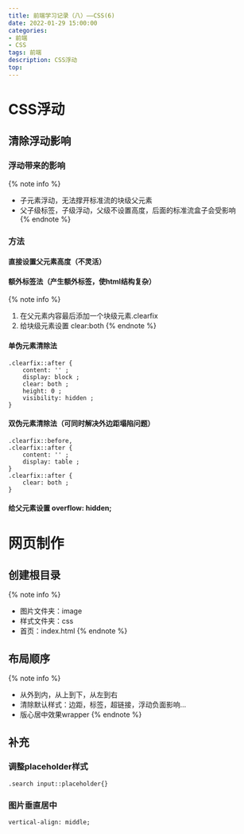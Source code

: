 ```yaml
---
title: 前端学习记录（八）——CSS(6)
date: 2022-01-29 15:00:00
categories: 
- 前端
- CSS
tags: 前端
description: CSS浮动
top:  
---
```


# CSS浮动  
## 清除浮动影响
### 浮动带来的影响  
{% note info %}
- 子元素浮动，无法撑开标准流的块级父元素
- 父子级标签，子级浮动，父级不设置高度，后面的标准流盒子会受影响  
{% endnote %}
### 方法
#### 直接设置父元素高度（不灵活）
#### 额外标签法（产生额外标签，使html结构复杂） 
{% note info %}
1. 在父元素内容最后添加一个块级元素.clearfix
2. 给块级元素设置 clear:both
{% endnote %}
#### 单伪元素清除法
```
.clearfix::after {
    content: '' ;
    display: block ;
    clear: both ;
    height: 0 ;
    visibility: hidden ;
}
```
#### 双伪元素清除法（可同时解决外边距塌陷问题）
```
.clearfix::before,
.clearfix::after {
    content: '' ;
    display: table ;
}
.clearfix::after {
    clear: both ;
}
```
#### 给父元素设置 overflow: hidden;  

# 网页制作
## 创建根目录
{% note info %}
- 图片文件夹：image
- 样式文件夹：css
- 首页：index.html
{% endnote %}

## 布局顺序
{% note info %}
- 从外到内，从上到下，从左到右
- 清除默认样式：边距，标签，超链接，浮动负面影响...
- 版心居中效果wrapper
{% endnote %}
## 补充
### 调整placeholder样式
```
.search input::placeholder{}
```
### 图片垂直居中
```
vertical-align: middle;
```
